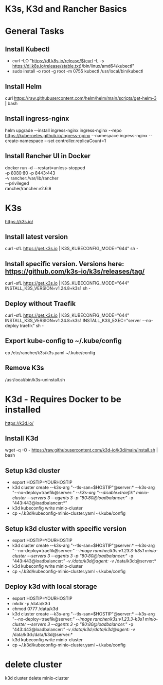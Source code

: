 # K3s, K3d and Rancher Basics

# General Tasks

## Install Kubectl
- curl -LO "https://dl.k8s.io/release/$(curl -L -s https://dl.k8s.io/release/stable.txt)/bin/linux/amd64/kubectl"
- sudo install -o root -g root -m 0755 kubectl /usr/local/bin/kubectl

## Install Helm
curl https://raw.githubusercontent.com/helm/helm/main/scripts/get-helm-3 | bash

## Install ingress-nginx
helm upgrade --install ingress-nginx ingress-nginx --repo https://kubernetes.github.io/ingress-nginx --namespace ingress-nginx --create-namespace --set controller.replicaCount=1

## Install Rancher UI in Docker
docker run -d --restart=unless-stopped \
  -p 8080:80 -p 8443:443 \
  -v rancher:/var/lib/rancher \
  --privileged \
  rancher/rancher:v2.6.9

# K3s
https://k3s.io/

## Install latest version
curl -sfL https://get.k3s.io | K3S_KUBECONFIG_MODE="644" sh -

## Install specific version. Versions here: https://github.com/k3s-io/k3s/releases/tag/
curl -sfL https://get.k3s.io | K3S_KUBECONFIG_MODE="644" INSTALL_K3S_VERSION=v1.24.8+k3s1 sh -

## Deploy without Traefik
curl -sfL https://get.k3s.io | K3S_KUBECONFIG_MODE="644" INSTALL_K3S_VERSION=v1.24.8+k3s1 INSTALL_K3S_EXEC="server --no-deploy traefik" sh -

## Export kube-config to ~/.kube/config
cp /etc/rancher/k3s/k3s.yaml ~/.kube/config

## Remove K3s
/usr/local/bin/k3s-uninstall.sh

# K3d - Requires Docker to be installed
https://k3d.io/

## Install K3d
wget -q -O - https://raw.githubusercontent.com/k3d-io/k3d/main/install.sh | bash

## Setup k3d cluster
- export HOSTIP=YOURHOSTIP
- k3d cluster create --k3s-arg "--tls-san=$HOSTIP"@server:* --k3s-arg "--no-deploy=traefik@server:*" --k3s-arg "--disable=traefik" minio-cluster --servers 3 --agents 3 -p "80:80@loadbalancer:*" -p "443:443@loadbalancer:*"
- k3d kubeconfig write minio-cluster
- cp ~/.k3d/kubeconfig-minio-cluster.yaml ~/.kube/config

## Setup k3d cluster with specific version
- export HOSTIP=YOURHOSTIP
- k3d cluster create --k3s-arg "--tls-san=$HOSTIP"@server:* --k3s-arg "--no-deploy=traefik@server:*" --image rancher/k3s:v1.23.3-k3s1 minio-cluster --servers 3 --agents 3 -p "80:80@loadbalancer:*" -p "443:443@loadbalancer:*" -v /data/k3d@agent:* -v /data/k3d:@server:*
- k3d kubeconfig write minio-cluster
- cp ~/.k3d/kubeconfig-minio-cluster.yaml ~/.kube/config


## Deploy k3d with local storage
- export HOSTIP=YOURHOSTIP
- mkdir -p /data/k3d
- chmod 0777 /data/k3d
- k3d cluster create --k3s-arg "--tls-san=$HOSTIP"@server:* --k3s-arg "--no-deploy=traefik@server:*" --image rancher/k3s:v1.23.3-k3s1 minio-cluster --servers 3 --agents 3 -p "80:80@loadbalancer:*" -p "443:443@loadbalancer:*" -v /data/k3d:/data/k3d@agent:* -v /data/k3d:/data/k3d@server:*
- k3d kubeconfig write minio-cluster
- cp ~/.k3d/kubeconfig-minio-cluster.yaml ~/.kube/config

# delete cluster
k3d cluster delete minio-cluster